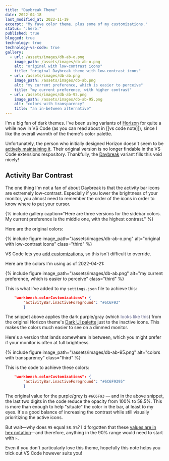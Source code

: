 ```yaml
---
title: "Daybreak Theme"
date: 2022-04-18  
last_modified_at: 2022-11-19  
excerpt: "My fave color theme, plus some of my customizations."
status: ":herb:"  
published: true
blogged: true
technology: true
technology-vs-code: true
gallery:
  - url: /assets/images/db-ab-o.png
    image_path: /assets/images/db-ab-o.png
    alt: "original with low-contrast icons"
    title: "original Daybreak theme with low-contrast icons"
  - url: /assets/images/db-ab.png
    image_path: /assets/images/db-ab.png
    alt: "my current preference, which is easier to perceive"
    title: "my current preference, with higher contrast"
  - url: /assets/images/db-ab-95.png
    image_path: /assets/images/db-ab-95.png
    alt: "colors with transparency"
    title: "an in-between alternative"
---
```


I'm a big fan of dark themes. I've been using variants of [Horizon](https://horizontheme.netlify.app/) for quite a while now in VS Code (as you can read about in [[vs code note]]), since I like the overall warmth of the theme's color palette.  

Unfortunately, the person who initially designed Horizon doesn't seem to be [actively maintaining it](https://github.com/jolaleye/horizon-theme-vscode). Their original version is no longer findable in the VS Code extensions respository. Thankfully, the [Daybreak](https://daybreaktheme.com/) variant fills this void nicely!  

## Activity Bar Contrast  

The one thing I'm not a fan of about Daybreak is that the activity bar icons are extremely low-contrast. Especially if you lower the brightness of your monitor, you almost need to remember the order of the icons in order to know where to put your cursor.  

{% include gallery caption="Here are three versions for the sidebar colors. My current preference is the middle one, with the highest contrast." %}

Here are the original colors:  

{% include figure image_path="/assets/images/db-ab-o.png" alt="original with low-contrast icons" class="third" %}  

VS Code lets you [add customizations](https://code.visualstudio.com/api/references/theme-color#activity-bar), so this isn't difficult to override.  

Here are the colors I'm using as of 2022-04-21:  

{% include figure image_path="/assets/images/db-ab.png" alt="my current preference, which is easier to perceive" class="third" %}

This is what I've added to my `settings.json` file to achieve this:  

```json
    "workbench.colorCustomizations": {
        "activityBar.inactiveForeground": "#6C6F93"
        }
```

The snippet above applies the dark purple/gray (which <span style="color: #6C6F93;">looks like this</span>) from the original Horizon theme's [Dark UI palette](https://horizontheme.netlify.app/) just to the inactive icons. This makes the colors much easier to see on a dimmed monitor.  

Here's a version that lands somewhere in between, which you might prefer if your monitor is often at full brightness.  

{% include figure image_path="/assets/images/db-ab-95.png" alt="colors with transparency" class="third" %}

This is the code to achieve these colors:  

```json
    "workbench.colorCustomizations": {
        "activityBar.inactiveForeground": "#6C6F9395"
        }
```

The original value for the purple/grey is `#6C6F93` — and in the above snippet, the last two digits in the code reduce the opacity from 100% to 58.5%. This is more than enough to help "situate" the color in the bar, at least to my eyes. It's a good balance of increasing the contrast while still visually prioritizing the active icons.  

But wait—why does `95` equal `58.5%`? I'd forgotten that these [values are in hex notation](https://css-tricks.com/8-digit-hex-codes/)—and therefore, anything in the 90% range would need to start with `F`.  

Even if you don't particularly love this theme, hopefully this note helps you trick out VS Code however suits you!  